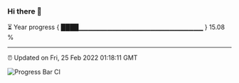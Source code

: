 ### Hi there 👋

⏳ Year progress { ████▁▁▁▁▁▁▁▁▁▁▁▁▁▁▁▁▁▁▁▁▁▁▁▁▁▁ } 15.08 %

---

⏰ Updated on Fri, 25 Feb 2022 01:18:11 GMT

![Progress Bar CI](https://github.com/ZhaoGui/ZhaoGui/workflows/Progress%20Bar%20CI/badge.svg)
